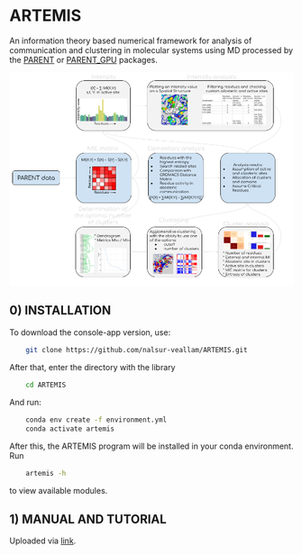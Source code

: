 # ARTEMIS
An information theory based numerical framework for analysis of communication and clustering in molecular systems using MD processed by the [PARENT](https://github.com/markusfleck/PARENT) or [PARENT_GPU](https://github.com/markusfleck/PARENT_GPU) packages.

![Framework scheme](framework_scheme.png) 

## 0) INSTALLATION
To download the console-app version, use:

```bash
    git clone https://github.com/nalsur-veallam/ARTEMIS.git
```

After that, enter the directory with the library

```bash
    cd ARTEMIS
```

And run:

```bash
    conda env create -f environment.yml
    conda activate artemis
```

After this, the ARTEMIS program will be installed in your conda environment. Run

```bash
    artemis -h
```

to view available modules.

## 1) MANUAL AND TUTORIAL

Uploaded via [link](https://nalsur-veallam.github.io/ARTEMIS/).
